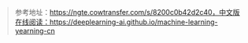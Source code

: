 > 参考地址：https://ngte.cowtransfer.com/s/8200c0b42d2c40，中文版在线阅读：https://deeplearning-ai.github.io/machine-learning-yearning-cn
